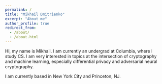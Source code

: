 ```yaml
---
permalink: /
title: "Mikhail Dmitrienko"
excerpt: "About me"
author_profile: true
redirect_from: 
  - /about/
  - /about.html
---
```


Hi, my name is Mikhail. I am currently an undergrad at Columbia, where I study CS. I am very interested in topics at the intersection of cryptography and machine learning, especially differential privacy and adversarial neural cryptography. 

I am currently based in New York City and Princeton, NJ. 
